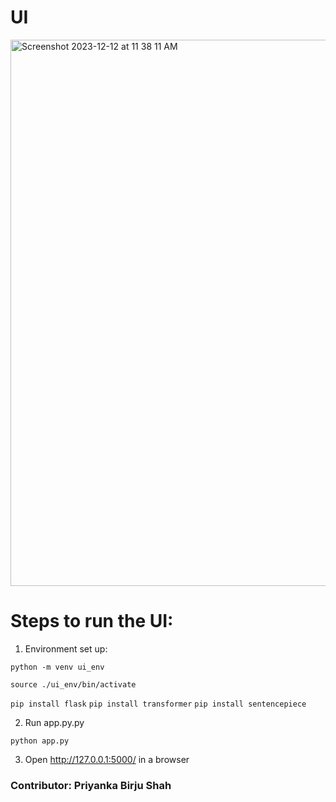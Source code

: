 # UI
<img width="874" alt="Screenshot 2023-12-12 at 11 38 11 AM" src="https://github.com/ankdeshm/Text-to-SQL/assets/145494439/24317d46-c383-44ea-b5c1-fa359092f645">



# Steps to run the UI:
1. Environment set up:

  ```python -m venv ui_env```
  
  ```source ./ui_env/bin/activate```

  ```pip install flask```
  ```pip install transformer```
  ```pip install sentencepiece```



2. Run app.py.py

  ```python app.py```


  
3. Open http://127.0.0.1:5000/ in a browser 




### Contributor: Priyanka Birju Shah
